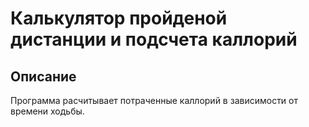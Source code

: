 # Калькулятор пройденой дистанции и подсчета каллорий
## Описание 
Программа расчитывает потраченные каллорий в зависимости от времени ходьбы.
